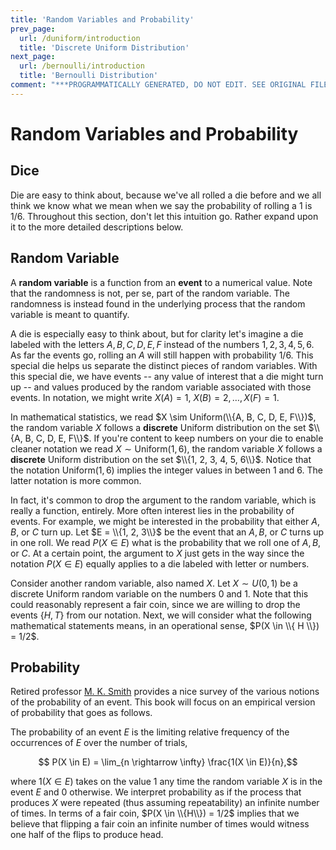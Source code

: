 ```yaml
---
title: 'Random Variables and Probability'
prev_page:
  url: /duniform/introduction
  title: 'Discrete Uniform Distribution'
next_page:
  url: /bernoulli/introduction
  title: 'Bernoulli Distribution'
comment: "***PROGRAMMATICALLY GENERATED, DO NOT EDIT. SEE ORIGINAL FILES IN /content***"
---
```

# Random Variables and Probability

## Dice

Die are easy to think about, because we've all rolled a die before and
we all think we know what we mean when we say the probability of
rolling a $1$ is $1/6$.  Throughout this section, don't let this
intuition go.  Rather expand upon it to the more detailed
descriptions below.

## Random Variable

A **random variable** is a function from an **event** to a
numerical value.  Note that the randomness is not, per se, part of the
random variable.  The randomness is instead found in the underlying
process that the random variable is meant to quantify.

A die is especially easy to think about, but
for clarity let's imagine a die labeled with the letters $A, B, C,
D, E, F$ instead of the numbers $1, 2, 3, 4, 5, 6$.  As far the
events go, rolling an $A$ will still happen with probability $1/6$.
This special die helps us separate the distinct pieces
of random variables.  With this special die, we have events -- any value of
interest that a die might turn up -- and values produced by the random
variable associated with those events.  In notation, we might write
$X(A) = 1$, $X(B) = 2, \ldots, X(F) = 1$.

In mathematical statistics, we read $X \sim Uniform(\\{A, B, C,
D, E, F\\})$, the random variable $X$ follows a
**discrete** Uniform distribution on the set $\\{A, B, C, D, E, F\\}$.
If you're content to keep numbers on your die to enable cleaner
notation we read $X \sim \text{Uniform}(1, 6)$, the random
variable $X$ follows a **discrete** Uniform distribution on the set
$\\{1, 2, 3, 4, 5, 6\\}$.  Notice that the notation $\text{Uniform}(1,
6)$ implies the integer values in between $1$ and $6$.  The latter
notation is more common.

In fact, it's common to drop the argument to the random variable,
which is really a function, entirely.  More often interest lies in the
probability of events.  For example, we might be interested in the
probability that either $A, B,$ or $C$ turn up.  Let $E = \\{1, 2, 3\\}$
be the event that an $A, B$, or $C$ turns up in one roll.  We read
$P(X \in E)$ what is the probability that we roll one of $A, B,$ or
$C$.  At a certain point, the argument to $X$ just gets in the way
since the notation $P(X \in E)$ equally applies to a die labeled with
letter or numbers.

Consider another random variable, also named $X$.  Let $X \sim U(0,
1)$ be a discrete Uniform random variable on the numbers $0$ and $1$.
Note that this could reasonably represent a fair coin, since we are
willing to drop the events $\{H, T\}$ from our notation.  Next, we
will consider what the following mathematical statements means, in
an operational sense, $P(X \in \\{ H \\}) = 1/2$.

## Probability

Retired professor [M. K. Smith](https://web.ma.utexas.edu/users/mks/statmistakes/probability.html)
provides a nice survey of the various notions of the probability of an
event.  This book will focus on an empirical version of probability
that goes as follows.

The probability of an event $E$ is the limiting relative frequency of
the occurrences of $E$ over the number of trials,

$$ P(X \in E) = \lim_{n \rightarrow \infty} \frac{1(X \in E)}{n},$$

where $1(X \in E)$ takes on the value $1$ any time the random variable
$X$ is in the event $E$ and $0$ otherwise.  We interpret probability
as if the process that produces $X$ were repeated (thus assuming
repeatability) an infinite number of times.  In terms of a fair coin,
$P(X \in \\{H\\}) = 1/2$ implies that we believe that flipping a fair
coin an infinite number of times would witness one half of the flips
to produce head.
